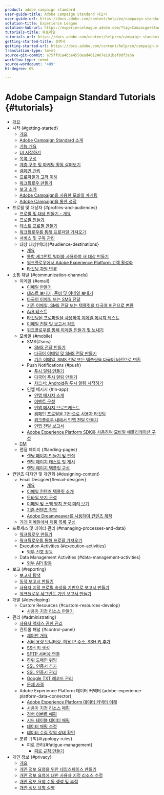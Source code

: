 ```yaml
---
product: adobe campaign standard
user-guide-title: Adobe Campaign Standard 자습서
user-guide-url: https://docs.adobe.com/content/help/en/campaign-standard-learn/tutorials/overview.html
solution-title: Experience League
solution-hub-url: https://experienceleague.adobe.com/?tag=Campaign+Standard#recommended/solutions/campaign
tutorials-title: 튜토리얼
tutorials-url: https://docs.adobe.com/content/help/en/campaign-standard-learn/tutorials/overview.html
getting-started-title: 설명서
getting-started-url: https://docs.adobe.com/content/help/en/campaign-standard/using/campaign-standard-home.html
translation-type: tm+mt
source-git-commit: a75ff01a4b3e4550ead4612407e101bef8df3aba
workflow-type: tm+mt
source-wordcount: '489'
ht-degree: 6%

---
```



# Adobe Campaign Standard Tutorials {#tutorials}

+ [개요](/help/overview.md)
+ 시작 {#getting-started}
   + [개요](/help/getting-started/getting-started-overview.md)
   + [Adobe Campaign Standard 소개](/help/getting-started/adobe-campaign-standard-introduction.md)
   + [기능 개요](/help/getting-started/functional-overview.md)
   + [UI 시작하기](/help/getting-started/getting-started-with-the-ui.md)
   + [목록 구성](/help/getting-started/configure-a-list.md)
   + [계층 구조 및 마케팅 활동 살펴보기](/help/getting-started/explore-hierarchy-and-marketing-activities.md)
   + [캠페인 관리](/help/getting-started/managing-campaigns.md)
   + [프로파일과 고객 이해](/help/getting-started/understanding-profiles-and-audiences.md)
   + [워크플로우 만들기](/help/managing-processes-and-data/create-workflow.md)
   + [보고 소개](/help/getting-started/reporting-with-adobe-campaign-introduction.md)
   + [Adobe Campaign을 사용한 모바일 마케팅](/help/getting-started/mobile-marketing-with-adobe-campaign.md)
   + [Adobe Campaign을 통한 성장](/help/getting-started/growing-with-adobe-campaign.md)
+ 프로필 및 대상자 {#profiles-and-audiences}
   + [프로필 및 대상 만들기 - 개요](/help/profiles-and-audiences/creating-profiles-and-audiences.md)
   + [프로필 만들기](/help/profiles-and-audiences/creating-a-profile.md)
   + [테스트 프로필 만들기](/help/profiles-and-audiences/test-profiles.md)
   + [워크플로우를 통해 프로파일 가져오기](/help/managing-processes-and-data/importing-profiles.md)
   + [서비스 및 구독 관리](/help/managing-processes-and-data/services-and-subscriptions.md)
   + 대상 대상(베타){#audience-destinations}
      + [개요](/help/profiles-and-audiences/audience-destinations/audience-destinations-overview.md)
      + [통합 세그먼트 빌더를 사용하여 새 대상 만들기](/help/profiles-and-audiences/audience-destinations/creating-audiences-using-segment-builder.md)
      + [워크플로우에서 Adobe Experience Platform 고객 활성화](/help/profiles-and-audiences/audience-destinations/activating-aep-audiences.md)
      + [타깃팅 차원 변경](/help/profiles-and-audiences/audience-destinations/changing-targeting-dimension.md)
+ 소통 채널 {#communication-channels}
   + 이메일 {#email}
      + [이메일 만들기](/help/communication-channels/email/create-email-from-homepage.md)
      + [테스트 보내기, 준비 및 이메일 보내기](/help/communication-channels/email/sending-test-preparing-sending-email.md)
      + [다국어 이메일 또는 SMS 전달](/help/communication-channels/create-multilingual-deliveries.md)
      + [기존 이메일, SMS 전달 또는 템플릿을 다국어 버전으로 변환](/help/communication-channels/covert-into-multilingual-deliveries.md)
      + [A/B 테스트](/help/communication-channels/email/a-b-testing.md)
      + [타깃팅된 프로파일을 사용하여 이메일 메시지 테스트](/help/communication-channels/email/profile-substitution.md)
      + [이메일 전달 및 보고서 검토](/help/communication-channels/email/reviewing-personalized-email-delivery-and-reports.md)
      + [워크플로우를 통해 이메일 만들기 및 보내기](/help/communication-channels/email/create-and-send-emails-via-workflow.md)
   + 모바일 {#mobile}
      + SMS{#sms}
         + [SMS 전달 만들기](/help/communication-channels/mobile/sms/sms-delivery.md)
         + [다국어 이메일 및 SMS 전달 만들기](/help/communication-channels/create-multilingual-deliveries.md)
         + [기존 이메일, SMS 전달 또는 템플릿을 다국어 버전으로 변환](/help/communication-channels/covert-into-multilingual-deliveries.md)
      + Push Notifications {#push}
         + [푸시 알림 만들기](/help/communication-channels/mobile/push-notifications/creating-a-push-notification.md)
         + [다국어 푸시 알림 만들기](/help/communication-channels/mobile/push-notifications/creating-multilingual-push-notifications.md)
         + [자습서: Android용 푸시 알림 시작하기](https://docs.adobe.com/content/help/en/campaign-standard-learn/getting-started-with-push-notifications-android/introduction.html)
      + 인앱 메시지 {#in-app}
         + [인앱 메시지 소개](/help/communication-channels/mobile/in-app/in-app-message-overview.md)
         + [이벤트 구성](/help/communication-channels/mobile/in-app/configure-events.md)
         + [인앱 메시지 브로드캐스트](/help/communication-channels/mobile/in-app/broadcast-in-app-message.md)
         + [캠페인 프로필을 기반으로 사용자 타깃팅](/help/communication-channels/mobile/in-app/target-users-based-on-campaign-profile.md)
         + [워크플로우 내에서 인앱 전달 만들기](/help/communication-channels/mobile/in-app/in-app-activity.md)
         + [인앱 전달 보고서](/help/communication-channels/mobile/in-app/in-app-reporting.md)
      + [Adobe Experience Platform SDK를 사용하여 모바일 애플리케이션 구성](/help/communication-channels/mobile/configure-mobile-apps-using-aep-sdk.md)
   + [DM](/help/communication-channels/direct-mail/directmail.md)
   + 랜딩 페이지 {#landing-pages}
      + [랜딩 페이지 만들기 및 편집](/help/communication-channels/landing-pages/landing-page-create-and-edit.md)
      + [랜딩 페이지 테스트 및 게시](/help/communication-channels/landing-pages/landing-page-test-and-publish.md)
      + [랜딩 페이지 템플릿 구성](/help/communication-channels/landing-pages/landing-page-configure-templates.md)
+ 컨텐츠 디자인 및 개인화 {#designing-content}
   + Email Designer{#email-designer}
      + [개요](/help/designing-content/email-designer/email-designer-overview.md)
      + [이메일 컨텐츠 템플릿 소개](/help/designing-content/email-designer/email-content-templates.md)
      + [모바일 보기 구성](/help/designing-content/email-designer/configure-the-mobile-view.md)
      + [이메일 및 스팸 방지 분석 미리 보기](/help/designing-content/email-designer/preview-your-email.md)
      + [기존 컨텐츠 작업](/help/designing-content/email-designer/working-with-existing-content.md)
      + [Adobe Dreamweaver를 사용하여 컨텐츠 제작](/help/designing-content/email-designer/dreamweaver-integration.md)
   + [거래 이메일에서 제품 목록 구성](/help/designing-content/product-listings-in-transactional-email.md)
+ 프로세스 및 데이터 관리 {#managing-processes-and-data}
   + [워크플로우 만들기](/help/managing-processes-and-data/create-workflow.md)
   + [워크플로우를 통해 프로필 가져오기](/help/managing-processes-and-data/importing-profiles.md)
   + Execution Activities {#execution-activities}
      + [외부 신호 활동](/help/managing-processes-and-data/execution-activities/external-signal-activity.md)
   + Data Management Activities {#data-management-activities}
      + [외부 API 활동](/help/managing-processes-and-data/data-management-activities/external-api-activity.md)
+ 보고 {#reporting}
   + [보고서 탐색](/help/getting-started/exploring-reports.md)
   + [동적 보고서 만들기](/help/reporting/creating-a-dynamic-report.md)
   + [사용자 지정 프로필 속성을 기반으로 보고서 만들기](/help/reporting/custom-profile-attributes-dynamic-reports.md)
   + [워크플로우 세그먼트 기반 보고서 만들기](/help/reporting/report-on-workflow-segments.md)
+ 개발 {#developing}
   + Custom Resources {#custom-resources-develop}
      + [사용자 지정 리소스 만들기](/help/managing-processes-and-data/custom-resources/creating-custom-resources.md)
+ 관리 {#administrating}
   + [사용자 액세스 권한 관리](/help/administrating/managing-user-access-rights.md)
   + 컨트롤 패널 {#control-panel}
      + [제어판 개요](/help/administrating/control-panel/control-panel-overview.md)
      + [서버 용량 모니터링, 허용 IP 주소, SSH 키 추가](/help/administrating/control-panel/monitoring-server-capacity-whitelisting-adding-ssh-key.md)
      + [SSH 키 생성](/help/administrating/control-panel/generate-ssh-key.md)
      + [SFTP 서버에 연결](/help/administrating/control-panel/connect-to-sftp-server.md)
      + [하위 도메인 위임](/help/administrating/control-panel/subdomain-delegation.md)
      + [SSL 인증서 추가](/help/administrating/control-panel/adding-ssl-certificates.md)
      + [SSL 인증서 관리](/help/administrating/control-panel/managing-ssl-certificates.md)
      + [Google TXT 레코드 관리](/help/administrating/control-panel/google-txt-record-management.md)
      + [문제 사격](/help/administrating/control-panel/trouble-shooting.md)
   + Adobe Experience Platform 데이터 커넥터 {adobe-experience-platform-data-connector}
      + [Adobe Experience Platform 데이터 커넥터 이해](/help/administrating/adobe-experience-platform-data-connector/understanding-the-adobe-experience-platform-data-connector.md)
      + [사용자 지정 리소스 매핑](/help/administrating/adobe-experience-platform-data-connector/mapping-custom-resources.md)
      + [경험 이벤트 매핑](/help/administrating/adobe-experience-platform-data-connector/mapping-experience-events.md)
      + [시드 테이블 데이터 매핑](/help/administrating/adobe-experience-platform-data-connector/mapping-seed-table-data.md)
      + [데이터 매핑 수정](/help/administrating/adobe-experience-platform-data-connector/modifying-data-mapping.md)
      + [데이터 수집 작업 상태 확인](/help/administrating/adobe-experience-platform-data-connector/checking-status-of-data-ingestion-jobs.md)
   + 분류 규칙{#typology-rules}
      + 피로 관리{#fatigue-management}
         + [피로 규칙 만들기](/help/administrating/typology-rules/fatigue-management/create-fatigue-rules.md)
+ 개인 정보 {#privacy}
   + [개요](/help/privacy/privacy-overview.md)
   + [개인 정보 요청을 위한 네임스페이스 만들기](/help/privacy/namespaces-for-privacy-requests.md)
   + [개인 정보 요청에 대한 사용자 지정 리소스 수정](/help/privacy/custom-resources-for-privacy-requests.md)
   + [개인 정보 요청 수동 생성 및 추적](/help/privacy/create-and-track-privacy-requests.md)
   + [개인 정보 요청 실행](/help/privacy/execute-privacy-requests.md)
